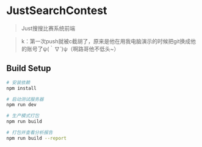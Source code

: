 # JustSearchContest

> Just搜搜比赛系统前端

> k：第一次push就被c截胡了，原来是他在用我电脑演示的时候把git换成他的账号了ψ(｀∇´)ψ（啊路哥他不低头~）

## Build Setup

``` bash
# 安装依赖
npm install

# 启动测试服务器
npm run dev

# 生产模式打包
npm run build

# 打包并查看分析报告
npm run build --report
```
